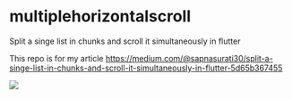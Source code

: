 # multiplehorizontalscroll
Split a singe list in chunks and scroll it simultaneously in flutter

This repo is for my article https://medium.com/@sapnasurati30/split-a-singe-list-in-chunks-and-scroll-it-simultaneously-in-flutter-5d65b367455


<img src='https://miro.medium.com/v2/resize:fit:640/1*5OiH8sbHOoZH-P7yVKwW1g.gif' >
